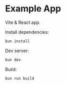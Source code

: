 # Example App

Vite & React app.

Install dependencies:

```bash
bun install
```

Dev server:

```bash
bun dev
```

Build:

```bash
bun run build
```
